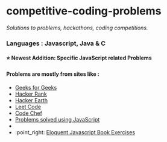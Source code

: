 # competitive-coding-problems

<i>Solutions to problems, hackathons, coding competitions.</i>

### Languages : Javascript, Java & C

#### :star: Newest Addition: Specific JavaScript related Problems

#### Problems are mostly from sites like : 
<ul>
<li><a href="http://geeksforgeeks.org">Geeks for Geeks</a></li>
<li><a href="http://www.hackerank.com/">Hacker Rank</a></li>
<li><a href="http://www.hackerearth.com/">Hacker Earth</a></li>
<li><a href="http://www.leetcode.com/">Leet Code</a></li>
<li><a href="http://www.codechef.com/">Code Chef</a></li>
<li><a href="https://github.com/sunnysetia93/competitive-coding-problems/tree/master/JavaScript_Questions">Problems solved using JavaScript</a><li> 
<li>:point_right: <a href="https://github.com/sunnysetia93/competitive-coding-problems/tree/master/Eloquent_Javascript_Exercises">Eloquent Javascript Book Exercises</a></li>
</ul>
